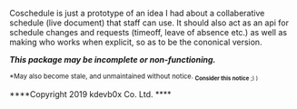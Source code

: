 Coschedule is just a prototype of an idea I had about a collaberative schedule (live document) that staff can use. It should also act as an api for schedule changes and requests (timeoff, leave of absence etc.) as well as making who works when explicit, so as to be the cononical version.

<strong> *_This package may be incomplete or non-functioning._* </strong>

<sup> *May also become stale, and unmaintained without notice. <sub> __Consider this notice__ ;) ) </sub> </sup>

****Copyright 2019 kdevb0x Co. Ltd. ****


